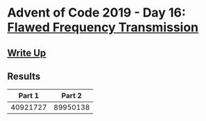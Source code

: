 # Advent of Code 2019 - Day 16: [Flawed Frequency Transmission](https://adventofcode.com/2019/day/16)

## [Write Up](https://github.com/CodingAP/advent-of-code/blob/main/writeups/2019/day16_writeup.md)
## Results
| Part 1 | Part 2 | 
|:---:|:---:|
| 40921727 | 89950138 |